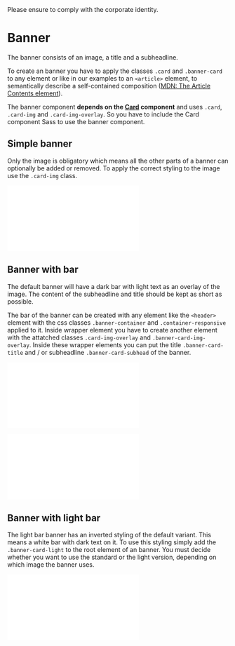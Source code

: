 <AlertInfo alertHeadline="Modifiable">
Please ensure to comply with the corporate identity.
</AlertInfo>

# Banner

The banner consists of an image, a title and a subheadline.

To create an banner you have to apply the classes `.card` and `.banner-card` to any element or like in our examples to an `<article>` element, to semantically describe a self-contained composition ([MDN: The Article Contents element](https://developer.mozilla.org/en-US/docs/Web/HTML/Element/article)).

The banner component **depends on the [Card](../Card/Card.md) component** and uses `.card`, `.card-img` and `.card-img-overlay`. So you have to include the Card component Sass to use the banner component.


## Simple banner

Only the image is obligatory which means all the other parts of a banner can optionally be added or removed. To apply the correct styling to the image use the `.card-img` class.

<ContentRack
    fields='
        "preview": {
            "src": "examples/BannerWithoutHeader.html",
            "type": "link"
        },
        "<html>":{
            "src": "examples/BannerWithoutHeader.html",
            "type": "content",
            "selector": "#app"
        }
    '
 />

![BannerWithoutHeader](examples/BannerWithoutHeader.html)


## Banner with bar

The default banner will have a dark bar with light text as an overlay of the image. The content of the subheadline and title should be kept as short as possible.

The bar of the banner can be created with any element like the `<header>` element with the css classes `.banner-container` and `.container-responsive` applied to it. Inside wrapper element you have to create another element with the attatched classes `.card-img-overlay` and `.banner-card-img-overlay`. Inside these wrapper elements you can put the title `.banner-card-title` and / or subheadline `.banner-card-subhead` of the banner.

<ContentRack
    fields='
        "preview": {
            "src": "examples/BannerDefault.html",
            "type": "link"
        },
        "<html>":{
            "src": "examples/BannerDefault.html",
            "type": "content",
            "selector": "#app"
        }
    '
 />

![BannerDefault](examples/BannerDefault.html)

<ContentRack
    fields='
        "preview": {
            "src": "examples/BannerWithSubhead.html",
            "type": "link"
        },
        "<html>":{
            "src": "examples/BannerWithSubhead.html",
            "type": "content",
            "selector": "#app"
        }
    '
 />

![BannerWithSubhead](examples/BannerWithSubhead.html)


## Banner with light bar

The light bar banner has an inverted styling of the default variant. This means a white bar with dark text on it. To use this styling simply add the `.banner-card-light` to the root element of an banner. You must decide whether you want to use the standard or the light version, depending on which image the banner uses.

<ContentRack
    fields='
        "preview": {
            "src": "examples/BannerLight.html",
            "type": "link"
        },
        "<html>":{
            "src": "examples/BannerLight.html",
            "type": "content",
            "selector": "#app"
        }
    '
 />

![BannerLight](examples/BannerLight.html)
